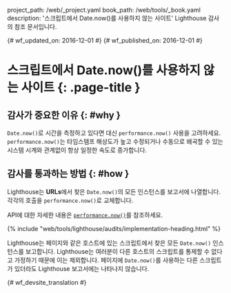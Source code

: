 project_path: /web/_project.yaml
book_path: /web/tools/_book.yaml
description: '스크립트에서 Date.now()를 사용하지 않는 사이트' Lighthouse 감사의 참조 문서입니다.

{# wf_updated_on: 2016-12-01 #}
{# wf_published_on: 2016-12-01 #}

# 스크립트에서 Date.now()를 사용하지 않는 사이트  {: .page-title }

## 감사가 중요한 이유 {: #why }

`Date.now()`로 시간을 측정하고 있다면 대신
`performance.now()` 사용을 고려하세요. `performance.now()`는 타임스탬프 해상도가 높고
수정되거나 수동으로 왜곡할 수 있는 시스템 시계와 관계없이 항상 일정한 속도로 증가합니다.


## 감사를 통과하는 방법 {: #how }

Lighthouse는 **URLs**에서 찾은 `Date.now()`의 모든 인스턴스를
보고서에 나열합니다. 각각의 호출을 `performance.now()`로 교체합니다.

API에 대한 자세한 내용은 [`performance.now()`][MDN]를 참조하세요.

[MDN]: https://developer.mozilla.org/en-US/docs/Web/API/Performance/now

{% include "web/tools/lighthouse/audits/implementation-heading.html" %}

Lighthouse는 페이지와 같은 호스트에 있는 스크립트에서 찾은 모든 `Date.now()` 인스턴스를
보고합니다. Lighthouse는 여러분이 다른 호스트의 스크립트를
통제할 수 없다고 가정하기 때문에
이는 제외합니다. 페이지에 `Date.now()`를 사용하는 다른 스크립트가 있더라도
Lighthouse 보고서에는 나타나지 않습니다.


{# wf_devsite_translation #}
